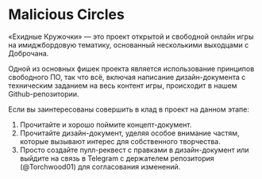 # Malicious Circles
«Ехидные Кружочки» — это проект открытой и свободной онлайн игры на имиджбордовую тематику, основанный несколькими выходцами с Доброчана.

Одной из основных фишек проекта является использование принципов свободного ПО, так что всё, включая написание дизайн-документа с техническим заданием на весь контент игры, происходит в нашем Github-репозитории.

Если вы заинтересованы совершить в клад в проект на данном этапе:
1. Прочитайте и хорошо поймите концепт-документ.
2. Прочитайте дизайн-документ, уделяя особое внимание частям, которые вызывают интерес для собственного творчества.
3.  Просто создайте пулл-реквест с правками в дизайн-документ или выйдите на связь в Telegram с держателем репозитория (@Torchwood01) для согласования изменений.